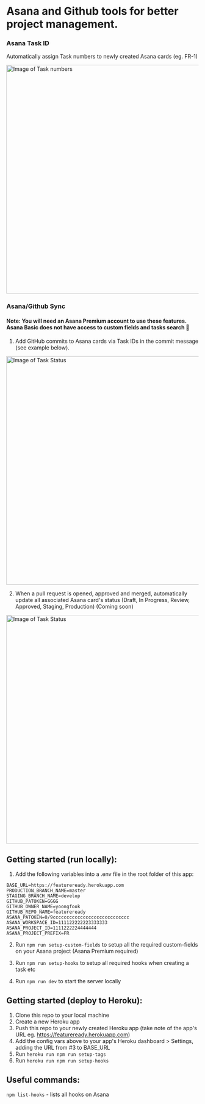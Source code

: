 # Asana and Github tools for better project management.

### Asana Task ID

Automatically assign Task numbers to newly created Asana cards (eg. FR-1)

<img src="https://res.cloudinary.com/beaconmaker/image/upload/v1551416831/2019-03-01_16.06.07_uy4u8s.gif" alt="Image of Task numbers" width="600" />

### Asana/Github Sync

#### Note: You will need an Asana Premium account to use these features. Asana Basic does not have access to custom fields and tasks search 😤

1. Add GitHub commits to Asana cards via Task IDs in the commit message (see example below).

<img src="https://res.cloudinary.com/beaconmaker/image/upload/v1552027610/Screen_Shot_2019-03-08_at_5.39.09_pm_yggqoq.png" alt="Image of Task Status" width="600" />

2. When a pull request is opened, approved and merged, automatically update all associated Asana card's status (Draft, In Progress, Review, Approved, Staging, Production) (Coming soon)

<img src="https://res.cloudinary.com/beaconmaker/image/upload/v1552005620/Screen_Shot_2019-03-08_at_11.39.25_am_alvifk.png" alt="Image of Task Status" width="600" />

## Getting started (run locally):

1. Add the following variables into a .env file in the root folder of this app:

```
BASE_URL=https://featureready.herokuapp.com
PRODUCTION_BRANCH_NAME=master
STAGING_BRANCH_NAME=develop
GITHUB_PATOKEN=GGGG
GITHUB_OWNER_NAME=yoongfook
GITHUB_REPO_NAME=featureready
ASANA_PATOKEN=0/9cccccccccccccccccccccccccccc
ASANA_WORKSPACE_ID=111122222223333333
ASANA_PROJECT_ID=1111222224444444
ASANA_PROJECT_PREFIX=FR
```

2. Run `npm run setup-custom-fields` to setup all the required custom-fields on your Asana project (Asana Premium required)

3. Run `npm run setup-hooks` to setup all required hooks when creating a task etc

4. Run `npm run dev` to start the server locally

## Getting started (deploy to Heroku):

1. Clone this repo to your local machine
2. Create a new Heroku app
3. Push this repo to your newly created Heroku app (take note of the app's URL eg. https://featureready.herokuapp.com)
4. Add the config vars above to your app's Heroku dashboard > Settings, adding the URL from #3 to BASE_URL
5. Run `heroku run npm run setup-tags`
6. Run `heroku run npm run setup-hooks`

## Useful commands:

`npm list-hooks` - lists all hooks on Asana
